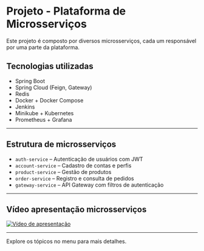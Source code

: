 # Projeto - Plataforma de Microsserviços

Este projeto é composto por diversos microsserviços, cada um responsável por uma parte da plataforma.

## Tecnologias utilizadas

- Spring Boot
- Spring Cloud (Feign, Gateway)
- Redis
- Docker + Docker Compose
- Jenkins
- Minikube + Kubernetes
- Prometheus + Grafana

---

## Estrutura de microsserviços

- `auth-service` – Autenticação de usuários com JWT
- `account-service` – Cadastro de contas e perfis
- `product-service` – Gestão de produtos
- `order-service` – Registro e consulta de pedidos
- `gateway-service` – API Gateway com filtros de autenticação

---

## Vídeo apresentação microsserviços

[![Vídeo de apresentação](https://img.youtube.com/vi/8b1k2J3Y4aA/0.jpg)](https://www.youtube.com/watch?v=8b1k2J3Y4aA)

---

Explore os tópicos no menu para mais detalhes.
